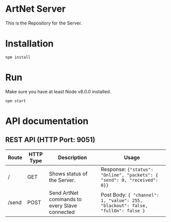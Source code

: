 # ArtNet Server
This is the Repository for the Server.

# Installation
```
npm install
```

# Run
Make sure you have at least Node v8.0.0 installed.
```
npm start
```

# API documentation
## REST API (HTTP Port: 9051)
| Route | HTTP Type | Description                                   | Usage                                                                                 |
|-------|-----------|-----------------------------------------------|---------------------------------------------------------------------------------------|
| /     | GET       | Shows status of the Server.                   | Response: ``` {"status": "Online", "packets": { "send": 0, "received": 0}} ```        |
| /send | POST      | Send ArtNet commands to every Slave connected | Post Body: ``` { "channel": 1, "value": 255, "blackout": false, "fullOn": false } ``` |
